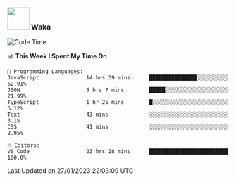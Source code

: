 ### <img src="https://media.giphy.com/media/VgCDAzcKvsR6OM0uWg/giphy.gif" width="50"> Waka

  <!--START_SECTION:waka-->
![Code Time](http://img.shields.io/badge/Code%20Time-1%2C226%20hrs%2015%20mins-blue)

📊 **This Week I Spent My Time On** 

```text
💬 Programming Languages: 
JavaScript               14 hrs 39 mins      ███████████████░░░░░░░░░░   62.91% 
JSON                     5 hrs 7 mins        █████░░░░░░░░░░░░░░░░░░░░   21.99% 
TypeScript               1 hr 25 mins        █░░░░░░░░░░░░░░░░░░░░░░░░   6.12% 
Text                     43 mins             ░░░░░░░░░░░░░░░░░░░░░░░░░   3.1% 
CSS                      41 mins             ░░░░░░░░░░░░░░░░░░░░░░░░░   2.95%

🔥 Editors: 
VS Code                  23 hrs 18 mins      █████████████████████████   100.0%

```


 Last Updated on 27/01/2023 22:03:09 UTC
<!--END_SECTION:waka-->
